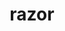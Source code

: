 ---
layout: objects
title: razor
emoji: razor
permalink: 🪒.html
image: assets/img/3moji/razor.png
---